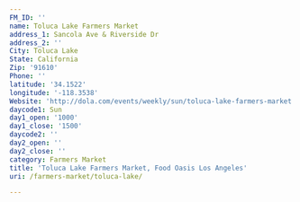 ```yaml
---
FM_ID: ''
name: Toluca Lake Farmers Market
address_1: Sancola Ave & Riverside Dr
address_2: ''
City: Toluca Lake
State: California
Zip: '91610'
Phone: ''
latitude: '34.1522'
longitude: '-118.3538'
Website: 'http://dola.com/events/weekly/sun/toluca-lake-farmers-market'
daycode1: Sun
day1_open: '1000'
day1_close: '1500'
daycode2: ''
day2_open: ''
day2_close: ''
category: Farmers Market
title: 'Toluca Lake Farmers Market, Food Oasis Los Angeles'
uri: /farmers-market/toluca-lake/

---
```

